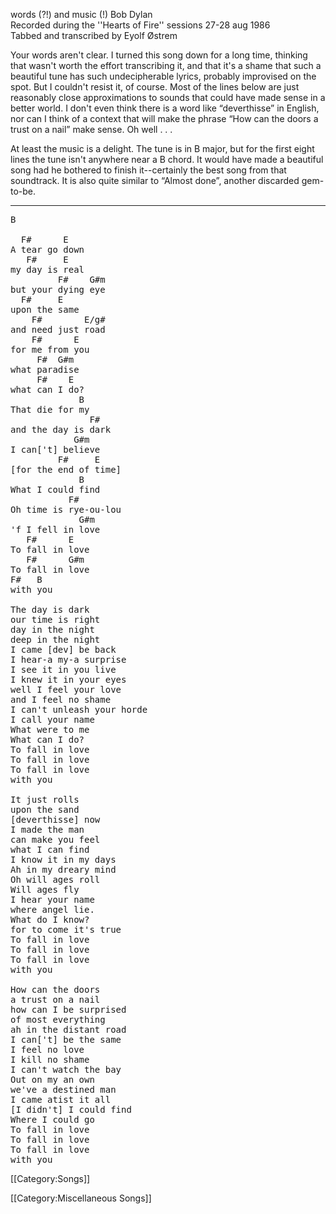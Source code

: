 words (?!) and music (!) Bob Dylan<br>
Recorded during the ''Hearts of Fire'' sessions 27-28 aug 1986<br>
Tabbed and transcribed by Eyolf Østrem

Your words aren't clear. I turned this song down for a long time,
thinking that wasn't worth the effort transcribing it, and that it's a
shame that such a beautiful tune has such undecipherable lyrics,
probably improvised on the spot. But I couldn't resist it, of
course. Most of the lines below are just reasonably close
approximations to sounds that could have made sense in a better
world. I don't even think there is a word like “deverthisse” in
English, nor can I think of a context that will make the phrase “How
can the doors a trust on a nail” make sense. Oh well . . .

At least the music is a delight. The tune is in B major, but for the
first eight lines the tune isn't anywhere near a B chord. It would
have made a beautiful song had he bothered to finish it--certainly the
best song from that soundtrack. It is also quite similar to “Almost
done”, another discarded gem-to-be.

----
<pre class="verse">
B

  F#      E
A tear go down
   F#     E
my day is real
         F#    G#m
but your dying eye
  F#     E
upon the same
    F#        E/g#
and need just road
    F#      E
for me from you
     F#  G#m
what paradise
     F#    E
what can I do?
             B
That die for my
               F#
and the day is dark
            G#m
I can['t] believe
         F#     E
[for the end of time]
             B
What I could find
           F#
Oh time is rye-ou-lou
             G#m
'f I fell in love
   F#      E
To fall in love
   F#      G#m
To fall in love
F#   B
with you

The day is dark
our time is right
day in the night
deep in the night
I came [dev] be back
I hear-a my-a surprise
I see it in you live
I knew it in your eyes
well I feel your love
and I feel no shame
I can't unleash your horde
I call your name
What were to me
What can I do?
To fall in love
To fall in love
To fall in love
with you

It just rolls
upon the sand
[deverthisse] now
I made the man
can make you feel
what I can find
I know it in my days
Ah in my dreary mind
Oh will ages roll
Will ages fly
I hear your name
where angel lie.
What do I know?
for to come it's true
To fall in love
To fall in love
To fall in love
with you

How can the doors
a trust on a nail
how can I be surprised
of most everything
ah in the distant road
I can['t] be the same
I feel no love
I kill no shame
I can't watch the bay
Out on my an own
we've a destined man
I came atist it all
[I didn't] I could find
Where I could go
To fall in love
To fall in love
To fall in love
with you
</pre>

[[Category:Songs]]

[[Category:Miscellaneous Songs]]